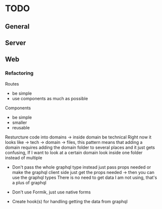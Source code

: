 # TODO

## General

## Server

## Web

### Refactoring

Routes

- be simple
- use components as much as possible

Components

- be simple
- smaller
- reusable

Resturcture code into domains -> inside domain be technical
Right now it looks like -> tech -> domain -> files, this pattern means that adding a domain requires adding the domain folder to several places and it just gets confusing, If I want to look at a certain domain look inside one folder instead of multiple

- Don't pass the whole graphql type instead just pass props needed or make the graphql client side just get the props needed -> then you can use the graphql types
  There is no need to get data I am not using, that's a plus of graphql

- Don't use Formik, just use native forms

- Create hook(s) for handling getting the data from graphql
